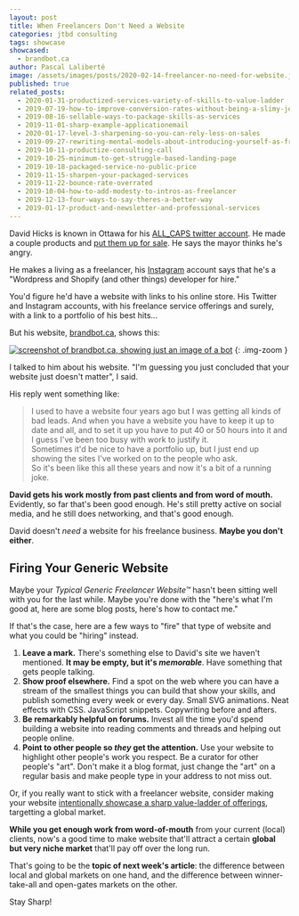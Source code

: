 ```yaml
---
layout: post
title: When Freelancers Don't Need a Website
categories: jtbd consulting
tags: showcase
showcased:
  - brandbot.ca
author: Pascal Laliberté
image: /assets/images/posts/2020-02-14-freelancer-no-need-for-website.jpg
published: true
related_posts:
  - 2020-01-31-productized-services-variety-of-skills-to-value-ladder
  - 2019-07-19-how-to-improve-conversion-rates-without-being-a-slimy-jerk
  - 2019-08-16-sellable-ways-to-package-skills-as-services
  - 2019-11-01-sharp-example-applicationemail
  - 2020-01-17-level-3-sharpening-so-you-can-rely-less-on-sales
  - 2019-09-27-rewriting-mental-models-about-introducing-yourself-as-freelancer
  - 2019-10-11-productize-consulting-call
  - 2019-10-25-minimum-to-get-struggle-based-landing-page
  - 2019-10-18-packaged-service-no-public-price
  - 2019-11-15-sharpen-your-packaged-services
  - 2019-11-22-bounce-rate-overrated
  - 2019-10-04-how-to-add-modesty-to-intros-as-freelancer
  - 2019-12-13-four-ways-to-say-theres-a-better-way
  - 2019-01-17-product-and-newsletter-and-professional-services
---
```


David Hicks is known in Ottawa for his [ALL_CAPS twitter account][all-caps]. He made a couple products and [put them up for sale][fuckyow]. He says the mayor thinks he's angry.

[all-caps]: https://twitter.com/ALL_CAPS
[fuckyow]: https://fuckyow.com

He makes a living as a freelancer, his [Instagram][david-instagram] account says that he's a "Wordpress and Shopify (and other things) developer for hire."

[david-instagram]: https://www.instagram.com/all_caps/

You'd figure he'd have a website with links to his online store. His Twitter and Instagram accounts, with his freelance service offerings and surely, with a link to a portfolio of his best hits...

But his website, [brandbot.ca][brandbot], shows this:

[![screenshot of brandbot.ca, showing just an image of a bot](/assets/images/posts/2020-02-14-freelancer-no-need-for-website-01.jpg)][brandbot]
{: .img-zoom }

[brandbot]: https://brandbot.ca

I talked to him about his website. "I'm guessing you just concluded that your website just doesn't matter", I said.

His reply went something like:

> I used to have a website four years ago but I was getting all kinds of bad leads.
> And when you have a website you have to keep it up to date and all, and to set it up you have to put 40 or 50 hours into it and I guess I've been too busy with work to justify it.  
> Sometimes it'd be nice to have a portfolio up, but I just end up showing the sites I've worked on to the people who ask.  
> So it's been like this all these years and now it's a bit of a running joke.

**David gets his work mostly from past clients and from word of mouth.** Evidently, so far that's been good enough. He's still pretty active on social media, and he still does networking, and that's good enough.

David doesn't _need_ a website for his freelance business. **Maybe you don't either**.

## Firing Your Generic Website

Maybe your _Typical Generic Freelancer Website™_ hasn't been sitting well with you for the last while. Maybe you're done with the "here's what I'm good at, here are some blog posts, here's how to contact me."

If that's the case, here are a few ways to "fire" that type of website and what you could be "hiring" instead.

1. **Leave a mark.** There's something else to David's site we haven't mentioned. **It may be empty, but it's _memorable_**. Have something that gets people talking.
1. **Show proof elsewhere.** Find a spot on the web where you can have a stream of the smallest things you can build that show your skills, and publish something every week or every day. Small SVG animations. Neat effects with CSS. JavaScript snippets. Copywriting before and afters.
1. **Be remarkably helpful on forums.** Invest all the time you'd spend building a website into reading comments and threads and helping out people online.
1. **Point to other people so _they_ get the attention.** Use your website to highlight other people's work you respect. Be a curator for other people's "art". Don't make it a blog format, just change the "art" on a regular basis and make people type in your address to not miss out.

Or, if you really want to stick with a freelancer website, consider making your website [intentionally showcase a sharp value-ladder of offerings](/value-ladders), targetting a global market.

**While you get enough work from word-of-mouth** from your current (local) clients, now's a good time to make website that'll attract a certain **global but very niche market** that'll pay off over the long run.

That's going to be the **topic of next week's article**: the difference between local and global markets on one hand, and the difference between winner-take-all and open-gates markets on the other.

Stay Sharp!

